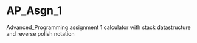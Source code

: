 # AP_Asgn_1
Advanced_Programming assignment 1 calculator with stack datastructure and reverse polish notation
